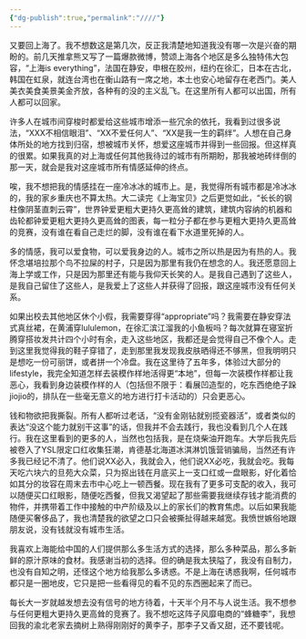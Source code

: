 ```yaml
---
{"dg-publish":true,"permalink":"////"}
---
```



又要回上海了。我不想数这是第几次，反正我清楚地知道我没有哪一次是兴奋的期盼的。前几天推拿熊又写了一篇爆款微博，赞颂上海各个地区是多么独特伟大包容，“上海is everything”，法国在静安，申根在胶州，纽约在徐汇，日本在古北，韩国在虹泉，就连台湾也在衡山路有一席之地，本土也安心地留存在老西门。美人美衣美食美景美金齐放，各种有的没的主义乱飞。在这里所有人都可以出国，所有人都可以回家。

许多人在城市间穿梭时都爱给这些城市增添一些冗余的依托，我看到过很多说法，“XXX不相信眼泪”、“XX不爱任何人”、“XX是我一生的羁绊”。人想在自己身体所处的地方找到归宿，想被城市关怀，想爱这座城市并得到一些回报。但这样真的很累。如果我真的对上海或任何其他我待过的城市有所期盼，那我被地砖绊倒的那一天，就会是我对这座城市所有情感延伸的终点。

唉，我不想把我的情感挂在一座冷冰冰的城市上。是，我觉得所有城市都是冷冰冰的，我的家乡重庆也不算太热。大二读完《上海宝贝》之后更觉如此，“长长的钢柱像阴茎直刺云霄”，世界钟爱更粗大更持久更高耸的建筑，建筑内容纳的机器和齿轮都钟爱更粗大更持久更高耸的图表，每一粒分子都在参与更粗大更持久更高耸的竞赛，没有谁在看自己走烂的脚，没有谁在看下水道里死掉的人。

多的情感，我可以爱食物，可以爱我身边的人。城市之所以热是因为有热的人。我怀念堪培拉那个鸟不拉屎的村子，只是因为那里有我仍在想念的人。我还愿意回上海上学或工作，只是因为那里还有能与我仰天长笑的人。是我自己遇到了这些人，是我自己留住了这些人，是我爱上了这些人并获得了回报，跟这座城市没有任何关系。

如果出校去其他地区休个小假，我需要穿得“appropriate”吗？我需要在静安穿法式真丝裙，在黄浦穿lululemon，在徐汇滨江溜我的小鱼板吗？每次就算在寝室折腾穿搭妆发共计四个小时有余，走入这些地区，我都还是会觉得自己不像个人。走到这里我觉得我的鞋子穿错了，走到那里我发现我皮肤晒得还不够黑，但我明明只是想吃一份可丽饼，或者拼一个冷盘。我在这里待了五年多，体验过大部分的lifestyle，我完全知道怎样去装模作样地活得更“本地”，但每一次装模作样都让我恶心，我看到身边装模作样的人（包括但不限于：看展凹造型的，吃东西绝绝子跺jiojio的，排队在一些毫无意义的地方进行打卡活动的）只会更恶心。

钱和物欲把我撕裂。所有人都听过老话，“没有金刚钻就别揽瓷器活”，或者类似的表达“没这个能力就别干这事”的话，但我并不会去践行，我也没看到几个人在践行。我在这里看到的更多的人，当然也包括我，是在烧柴油开跑车。大学后我先后被卷入了YSL限定口红收集狂潮，肯德基北海道冰淇淋饥饿营销骗局，当然还有许多我已经记不清了。他们说XX必入，我就会入，他们说XX必吃，我就会吃。我每天吃六块六的旦苑大众菜，只为抠出钱在月底买上一支口红或一盘眼影，好化着恰如其分的妆容在周末去市中心吃上一顿西餐。现在我有了更多可支配的收入，我可以随便买口红眼影，随便吃西餐，但我又渴望起了那些需要我继续存钱才能消费的物件，并携带着工作中接触的中产阶级及以上的家长们的教育焦虑。以后如果我能随便买奢侈品了，我也清楚我的欲望之口只会被撕扯得越来越宽。我愤世嫉俗地跟朋友说，没有钱就没有城市生活。

我喜欢上海能给中国的人们提供那么多生活方式的选择，那么多种菜品，那么多新鲜的原汁原味的食材。我感谢当初的选择。但的确是我太狭隘了，我没有自制力，也没有自知之明，还怪这个地方给我那么多诱惑。不是上海在诱惑我啊，任何城市都只是一圈地皮，它只是把一些看得见的看不见的东西圈起来了而已。

每长大一岁就越发想去没有信号的地方待着，十天半个月不与人说生活。我不想参与任何更粗大更持久更高耸的竞赛了。我不想吃这阵子风靡电商的“蜂糖李”，我想回我的渝北老家去摘树上熟得刚刚好的黄李子，那李子又香又甜，还不要钱呢。